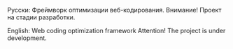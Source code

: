 Русски:
Фреймворк оптимизации веб-кодирования.
Внимание! Проект на стадии разработки.

English:
Web coding optimization framework
Attention! The project is under development.